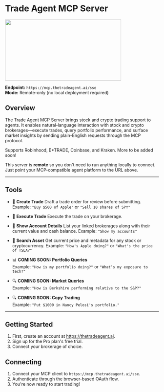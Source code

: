 # Trade Agent MCP Server

<a href="https://glama.ai/mcp/servers/@Trade-Agent/trade-agent-mcp">
  <img width="380" height="200" src="https://glama.ai/mcp/servers/@Trade-Agent/trade-agent-mcp/badge" />
</a>

**Endpoint:**  `https://mcp.thetradeagent.ai/sse`  
**Mode:** Remote-only (no local deployment required)

## Overview

The Trade Agent MCP Server brings stock and crypto trading support to agents. It enables natural-language interaction with stock and crypto brokerages—execute trades, query portfolio performance, and surface market insights by sending plain-English requests through the MCP protocol.

Supports Robinhood, E*TRADE, Coinbase, and Kraken. More to be added soon!

This server is **remote** so you don't need to run anything locally to connect. Just point your MCP-compatible agent platform to the URL above.

---

## Tools

- 💬 **Create Trade**
  Draft a trade order for review before submitting.
  Example: `"Buy $500 of Apple"` or `"Sell 10 shares of SPY"`

- 💬 **Execute Trade**
  Execute the trade on your brokerage.

- 💬 **Show Account Details**
  List your linked brokerages along with their current value and cash balance.
  Example: `"Show my accounts"`

- 💬 **Search Asset**
  Get current price and metadata for any stock or cryptocurrency.
  Example: `"How's Apple doing?"` or `"What's the price of TSLA?"`

- 📊 **COMING SOON: Portfolio Queries**  
  Example: `"How is my portfolio doing?"` or `"What’s my exposure to tech?"`

- 🔍 **COMING SOON: Market Queries**  
  Example: `"How is Berkshire performing relative to the S&P?"`

- 🔍 **COMING SOON: Copy Trading**  
  Example: `"Put $1000 in Nancy Pelosi's portfolio."`

---

## Getting Started

1. First, create an account at https://thetradeagent.ai.
2. Sign up for the Pro plan's free trial.
3. Connect your brokerage of choice.

## Connecting
1. Connect your MCP client to `https://mcp.thetradeagent.ai/sse`.
2. Authenticate through the browser-based OAuth flow.
3. You're now ready to start trading!
